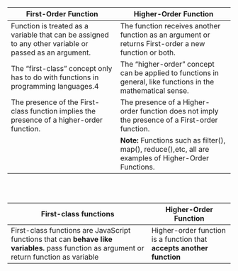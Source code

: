 | First-Order Function                                                                                   | Higher-Order Function                                                                                        |
| ------------------------------------------------------------------------------------------------------ | ------------------------------------------------------------------------------------------------------------ |
| Function is treated as a variable that can be assigned to any other variable or passed as an argument. | The function receives another function as an argument or returns First-order a new function or both.         |
| The “first-class” concept only has to do with functions in programming languages.4                     | The “higher-order” concept can be applied to functions in general, like functions in the mathematical sense. |
| The presence of the First-class function implies the presence of a higher-order function.              | The presence of a Higher-order function does not imply the presence of a First-order function.               |
|                                                                                                        | **Note:** Functions such as filter(), map(), reduce(),etc, all are examples of Higher-Order Functions.       |

<br/>
<br/>

| First-class functions                                                                                                                       | Higher-Order Function                                                 |
| ------------------------------------------------------------------------------------------------------------------------------------------- | --------------------------------------------------------------------- |
| First-class functions are JavaScript functions that can **behave like variables.** pass function as argument or return function as variable | Higher-order function is a function that **accepts another function** |
